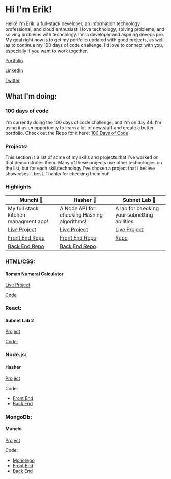 # Hi I'm Erik!

Hello! I'm Erik, a full-stack developer, an Information technology professional, and cloud enthusiast! I love technology, solving problems, and solving problems with technology. I'm a developer and aspiring devops pro. My goal right now is to get my portfolio updated with good projects, as well as to continue my 100 days of code challenge. I'd love to connect with you, especially if you want to work together.

[Portfolio](https://www.erik-longuepee.com/)

[LinkedIn](https://www.linkedin.com/in/erik-longuepee/)

[Twitter](https://twitter.com/ErikLonguepee)

## What I'm doing:

### 100 days of code
I'm currently doing the 100 days of code challenge, and I'm on day 44. I'm using it as an opportunity to learn a lot of new stuff and create a better portfolio. Check out the Repo for it here: [100 Days of Code](https://github.com/ecron11/100DaysOfCode)

### Projects!
This section is a list of some of my skills and projects that I've worked on that demonstrates them. Many of these projects use other technologies on the list, but for each skill/technology I've chosen a project that I believe showcases it best. Thanks for checking them out!


### Highlights
Munchi :orange: | Hasher :closed_lock_with_key: | Subnet Lab :microscope:
-------|--------|-----------
My full stack kitchen managment app! | A Node API for checking Hashing algorithms! | A lab for checking your subnetting abilities
[Live Project](https://munchi.erik-longuepee.com/) | [Live Project](https://hasher.erik-longuepee.com/) | [Live Project](https://master.dd2su1dyxehpr.amplifyapp.com/)
[Front End Repo](https://github.com/ecron11/Munchi-Frontend)| [Front End Repo](https://github.com/ecron11/Crypto-Api-Frontend) | [Repo](https://github.com/ecron11/subnetting-lab-02)
[Back End Repo](https://github.com/ecron11/munchi-server)| [Back End Repo](https://github.com/ecron11/CryptoApi)

### HTML/CSS:  
#### Roman Numeral Calculator
[Live Project](https://main.d24mmkukk8ng7y.amplifyapp.com/)

[Code](https://github.com/ecron11/romanNumeralConverter)

### React:
#### Subnet Lab 2
[Project](https://master.dd2su1dyxehpr.amplifyapp.com/)

[Code:](https://github.com/ecron11/subnetting-lab-02)

### Node.js:
#### Hasher

[Project](https://hasher.erik-longuepee.com/)

Code:
- [Front End](https://github.com/ecron11/Crypto-Api-Frontend)
- [Back End](https://github.com/ecron11/CryptoApi)

### MongoDb:
#### Munchi
[Project](https://munchi.erik-longuepee.com/)

Code:
- [Monorepo](https://github.com/ecron11/munchi)
- [Front End](https://github.com/ecron11/Munchi-Frontend)
- [Back End](https://github.com/ecron11/munchi-server)


